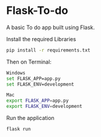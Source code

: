 # Flask-To-do
A basic To do app built using Flask. 

Install the required Libraries
```bash
pip install -r requirements.txt
```
Then on Terminal:
```bash
Windows
set FLASK_APP=app.py
set FLASK_ENV=development

Mac
export FLASK_APP=app.py
export FLASK_ENV=development
```

Run the application
```bash
flask run
```
